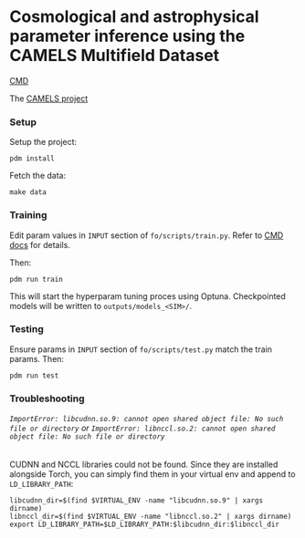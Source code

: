 # Cosmological and astrophysical parameter inference using the CAMELS Multifield Dataset

[CMD](https://camels-multifield-dataset.readthedocs.io/en/latest/index.html)

The [CAMELS project](https://camels.readthedocs.io/en/latest/)

### Setup

Setup the project:

```shell
pdm install
```

Fetch the data:

```shell
make data
```

### Training

Edit param values in `INPUT` section of `fo/scripts/train.py`. Refer to [CMD docs](https://camels-multifield-dataset.readthedocs.io/en/latest/index.html) for details.

Then:

```shell
pdm run train
```
This will start the hyperparam tuning proces using Optuna. Checkpointed models will be written to `outputs/models_<SIM>/`.

### Testing

Ensure params in `INPUT` section of `fo/scripts/test.py` match the train params. Then:

```shell
pdm run test
```

### Troubleshooting

###### `ImportError: libcudnn.so.9: cannot open shared object file: No such file or directory` or `ImportError: libnccl.so.2: cannot open shared object file: No such file or directory`

CUDNN and NCCL libraries could not be found. Since they are installed alongside Torch, you can simply find them in your virtual env and append to `LD_LIBRARY_PATH`:

```shell
libcudnn_dir=$(find $VIRTUAL_ENV -name "libcudnn.so.9" | xargs dirname)
libnccl_dir=$(find $VIRTUAL_ENV -name "libnccl.so.2" | xargs dirname)
export LD_LIBRARY_PATH=$LD_LIBRARY_PATH:$libcudnn_dir:$libnccl_dir
```
